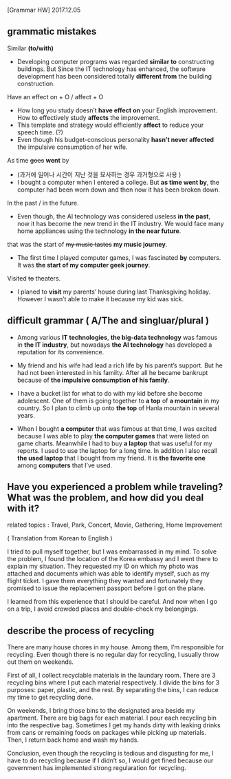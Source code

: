 [Grammar HW] 2017.12.05

## grammatic mistakes

Similar **(to/with)**
- Developing computer programs was regarded **similar to** constructing buildings. But Since the IT technology has enhanced, the software development has been considered totally **different from** the building construction.

Have an effect on + O / affect + O
- How long you study doesn’t **have effect on** your English improvement. How to effectively study **affects** the improvement.
- This template and strategy would efficiently **affect** to reduce your speech time. (?)
- Even though his budget-conscious personality **hasn’t never affected** the impulsive consumption of her wife.

As time ~~goes~~ **went** by
- (과거에 일어나 시간이 지난 것을 묘사하는 경우 과거형으로 사용 )
- I bought a computer when I entered a college. But **as time went by**, the computer had been worn down and then now it has been broken down. 

In the past / in the future. 
- Even though, the AI technology was considered useless **in the past**, now it has become the new trend in the IT industry. We would face many home appliances using the technology **in the near future**. 

that was the start of ~~my music tastes~~ **my music journey**.
- The first time I played computer games, I was fascinated **by** computers. It was **the start of my computer geek journey**.

Visited ~~to~~ theaters.
- I planed to **visit** my parents’ house during last Thanksgiving holiday. However I wasn’t able to make it because my kid was sick.
		
	
## difficult grammar ( A/The and singluar/plural )
- Among various **IT technologies**, **the big-data technology** was famous in **the IT industry**, but nowadays **the AI technology** has developed a reputation for its convenience.

- My friend and his wife had lead a rich life by his parent’s support. But he had not been interested in his familty. After all he became bankrupt because of **the impulsive consumption of his family**.

- I have a bucket list for what to do with my kid before she become adolescent. One of them is going together to **a top** of **a mountain** in my country. So I plan to climb up onto **the top** of Hanla mountain in several years.

- When I bought **a computer** that was famous at that time, I was excited because I was able to play **the computer games** that were listed on game charts. Meanwhile I had to buy **a laptop** that was useful for my reports. I used to use the laptop for a long time. In addition I also recall **the used laptop** that I bought from my friend. It is **the favorite one** among **computers** that I’ve used.

## Have you experienced a problem while traveling? What was the problem, and how did you deal with it? 

related topics : Travel, Park, Concert, Movie, Gathering, Home Improvement

( Translation from Korean to English )

I tried to pull myself together, but I was embarrassed in my mind. To solve the problem, I found the location of the Korea embassy and I went there to explain my situation. They requested my ID on which my photo was attached and documents which was able to identify myself, such as my flight ticket. I gave them everything they wanted and fortunately they promised to issue the replacement passport before I got on the plane.

I learned from this experience that I should be careful. And now when I go on a trip, I avoid crowded places and double-check my belongings. 

## describe the process of recycling 

There are many house chores in my house. Among them, I’m responsible for recycling. Even though there is no regular day for recycling, I usually throw out them on weekends. 

First of all, I collect recyclable materials in the laundary room. There are 3 recycling bins where I put each material respectively. I divide the bins for 3 purposes: paper, plastic, and the rest. By separating the bins, I can reduce my time to get recycling done.

On weekends, I bring those bins to the designated area beside my apartment. There are big bags for each material. I pour each recycling bin into the respective bag. Sometimes I get my hands dirty with leaking drinks from cans or remaining foods on packages while picking up materials. Then, I return back home and wash my hands.

Conclusion,  even though the recycling is tedious and disgusting for me, I have to do recycling because if I didn’t so, I would get fined because our government has implemented strong regularation for recycling.

